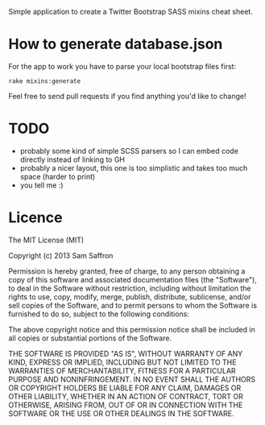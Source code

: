Simple application to create a Twitter Bootstrap SASS mixins cheat sheet.

# How to generate database.json

For the app to work you have to parse your local bootstrap files first:
```shell
rake mixins:generate
```

Feel free to send pull requests if you find anything you'd like to change!

# TODO

- probably some kind of simple SCSS parsers so I can embed code directly instead of linking to GH
- probably a nicer layout, this one is too simplistic and takes too much space (harder to print)
- you tell me :)

# Licence

The MIT License (MIT)

Copyright (c) 2013 Sam Saffron

Permission is hereby granted, free of charge, to any person obtaining a copy of this software and associated documentation files (the "Software"), to deal in the Software without restriction, including without limitation the rights to use, copy, modify, merge, publish, distribute, sublicense, and/or sell copies of the Software, and to permit persons to whom the Software is furnished to do so, subject to the following conditions:

The above copyright notice and this permission notice shall be included in all copies or substantial portions of the Software.

THE SOFTWARE IS PROVIDED "AS IS", WITHOUT WARRANTY OF ANY KIND, EXPRESS OR IMPLIED, INCLUDING BUT NOT LIMITED TO THE WARRANTIES OF MERCHANTABILITY, FITNESS FOR A PARTICULAR PURPOSE AND NONINFRINGEMENT. IN NO EVENT SHALL THE AUTHORS OR COPYRIGHT HOLDERS BE LIABLE FOR ANY CLAIM, DAMAGES OR OTHER LIABILITY, WHETHER IN AN ACTION OF CONTRACT, TORT OR OTHERWISE, ARISING FROM, OUT OF OR IN CONNECTION WITH THE SOFTWARE OR THE USE OR OTHER DEALINGS IN THE SOFTWARE.

